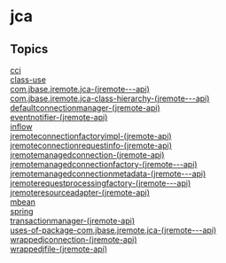 # jca

## Topics

[cci](./cci)  
[class-use](./class-use)  
[com.jbase.jremote.jca-(jremote---api)](./com.jbase.jremote.jca-(jremote---api))  
[com.jbase.jremote.jca-class-hierarchy-(jremote---api)](./com.jbase.jremote.jca-class-hierarchy-(jremote---api))  
[defaultconnectionmanager-(jremote-api)](./defaultconnectionmanager-(jremote-api))  
[eventnotifier-(jremote-api)](./eventnotifier-(jremote-api))  
[inflow](./inflow)  
[jremoteconnectionfactoryimpl-(jremote-api)](./jremoteconnectionfactoryimpl-(jremote-api))  
[jremoteconnectionrequestinfo-(jremote-api)](./jremoteconnectionrequestinfo-(jremote-api))  
[jremotemanagedconnection-(jremote-api)](./jremotemanagedconnection-(jremote-api))  
[jremotemanagedconnectionfactory-(jremote---api)](./jremotemanagedconnectionfactory-(jremote---api))  
[jremotemanagedconnectionmetadata-(jremote---api)](./jremotemanagedconnectionmetadata-(jremote---api))  
[jremoterequestprocessingfactory-(jremote---api)](./jremoterequestprocessingfactory-(jremote---api))  
[jremoteresourceadapter-(jremote-api)](./jremoteresourceadapter-(jremote-api))  
[mbean](./mbean)  
[spring](./spring)  
[transactionmanager-(jremote-api)](./transactionmanager-(jremote-api))  
[uses-of-package-com.jbase.jremote.jca-(jremote---api)](./uses-of-package-com.jbase.jremote.jca-(jremote---api))  
[wrappedjconnection-(jremote-api)](./wrappedjconnection-(jremote-api))  
[wrappedjfile-(jremote-api)](./wrappedjfile-(jremote-api))  

